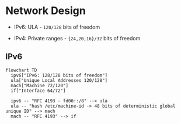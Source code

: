# Network Design

- IPv6: ULA - `120/128` bits of freedom

- IPv4: Private ranges - `{24,20,16}/32` bits of freedom

## IPv6

```mermaid
flowchart TD
  ipv6["IPv6: 128/128 bits of freedom"]
  ula["Unique Local Addresses 120/128"]
  mach["Machine 72/120"]
  if["Interface 64/72"]

  ipv6 -- "RFC 4193 - fd00::/8" --> ula
  ula -- "hash /etc/machine-id -> 48 bits of deterministic global unique ID" --> mach
  mach -- "RFC 4193" --> if
```

